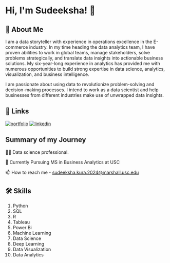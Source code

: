 # Hi, I'm Sudeeksha! 👋


## 🚀 About Me
I am a data storyteller with experience in operations excellence in the E-commerce industry. In my time heading the data analytics team, I have proven abilities to work in global teams, manage stakeholders, solve problems strategically, and translate data insights into actionable business solutions. My six-year-long experience in analytics has provided me with numerous opportunities to build strong expertise in data science, analytics, visualization, and business intelligence.

I am passionate about using data to revolutionize problem-solving and decision-making processes. I intend to work as a data scientist and help businesses from different industries make use of unwrapped data insights.


## 🔗 Links
[![portfolio](https://img.shields.io/badge/my_portfolio-000?style=for-the-badge&logo=ko-fi&logoColor=white)](https://github.com/sudeekshakura)
[![linkedin](https://img.shields.io/badge/linkedin-0A66C2?style=for-the-badge&logo=linkedin&logoColor=white)](https://www.linkedin.com/in/sudeekshakura/)


## Summary of my Journey
👩‍💻 Data science professional.

🧠 Currently Pursuing MS in Business Analytics at USC 

📫 How to reach me -  sudeeksha.kura.2024@marshall.usc.edu


## 🛠 Skills
1. Python
2. SQL
3. R
4. Tableau
5. Power Bi
6. Machine Learning
7. Data Science
8. Deep Learning
9. Data Visualization
10. Data Analytics



